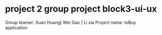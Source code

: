 # project 2 group project block3-ui-ux
Group teamer: Xuan Huang| Wei Gao | Li xia
Project name: toBuy application
